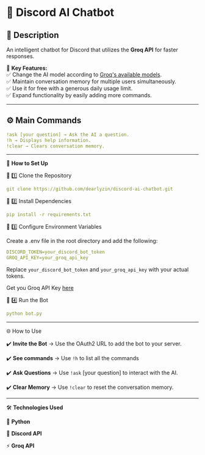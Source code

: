 # 🤖 **Discord AI Chatbot**  

## 📌 **Description**  
An intelligent chatbot for Discord that utilizes the **Groq API** for faster responses.  

🔹 **Key Features:**  
✅ Change the AI model according to [Groq's available models](https://console.groq.com/docs/models).  
✅ Maintain conversation memory for multiple users simultaneously.  
✅ Use it for free with a generous daily usage limit.  
✅ Expand functionality by easily adding more commands.  

---

## ⚙️ **Main Commands**  
````yaml
!ask [your question] → Ask the AI a question.
!h → Displays help information.
!clear → Clears conversation memory.
````

---

🚀 **How to Set Up**

🔹 1️⃣ Clone the Repository
````yaml
git clone https://github.com/dearlyzin/discord-ai-chatbot.git
````
🔹 2️⃣ Install Dependencies
````yaml
pip install -r requirements.txt
````
🔹 3️⃣ Configure Environment Variables

Create a .env file in the root directory and add the following:
````yaml
DISCORD_TOKEN=your_discord_bot_token
GROQ_API_KEY=your_groq_api_key
````
Replace `your_discord_bot_token` and `your_groq_api_key` with your actual tokens.

Get you Groq API Key [here](https://console.groq.com/keys)

🔹 4️⃣ Run the Bot
````yaml
python bot.py
````

---

🌐 How to Use

✔️ **Invite the Bot** → Use the OAuth2 URL to add the bot to your server.

✔️ **See commands** → Use `!h` to list all the commands

✔️ **Ask Questions** → Use `!ask` [your question] to interact with the AI.

✔️ **Clear Memory** → Use `!clear` to reset the conversation memory.

---

🛠 **Technologies Used**

🐍 **Python**

🤖 **Discord API**

⚡ **Groq API**

  
